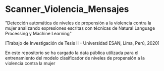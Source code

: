 # Scanner_Violencia_Mensajes

"Detección automática de niveles de propensión a la violencia contra la mujer analizando 
expresiones escritas con técnicas de Natural Language Processing y Machine Learning"

[Trabajo de Investigación de Tesis II - Universidad ESAN, Lima, Perú, 2020]


En este repositorio se ha cargado la data pública utilizada para el entrenamiento 
del modelo clasificador de niveles de propensión a la violencia contra la mujer
